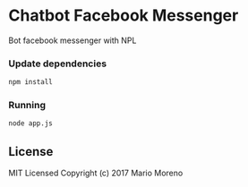 # Chatbot Facebook Messenger

Bot facebook messenger  with NPL

### Update dependencies

```bash
npm install
```

### Running 

```bash
node app.js
```

## License

MIT Licensed
Copyright (c) 2017 Mario Moreno


